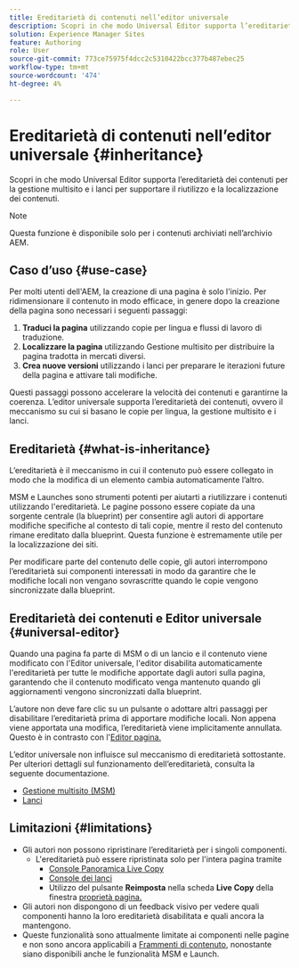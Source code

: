 ```yaml
---
title: Ereditarietà di contenuti nell’editor universale
description: Scopri in che modo Universal Editor supporta l’ereditarietà dei contenuti per la gestione multisito e i lanci per supportare il riutilizzo e la localizzazione dei contenuti.
solution: Experience Manager Sites
feature: Authoring
role: User
source-git-commit: 773ce75975f4dcc2c5310422bcc377b487ebec25
workflow-type: tm+mt
source-wordcount: '474'
ht-degree: 4%

---
```



# Ereditarietà di contenuti nell’editor universale {#inheritance}

Scopri in che modo Universal Editor supporta l’ereditarietà dei contenuti per la gestione multisito e i lanci per supportare il riutilizzo e la localizzazione dei contenuti.

>[!NOTE]
>
>Questa funzione è disponibile solo per i contenuti archiviati nell’archivio AEM.

## Caso d’uso {#use-case}

Per molti utenti dell&#39;AEM, la creazione di una pagina è solo l&#39;inizio. Per ridimensionare il contenuto in modo efficace, in genere dopo la creazione della pagina sono necessari i seguenti passaggi:

1. **Traduci la pagina** utilizzando copie per lingua e flussi di lavoro di traduzione.
1. **Localizzare la pagina** utilizzando Gestione multisito per distribuire la pagina tradotta in mercati diversi.
1. **Crea nuove versioni** utilizzando i lanci per preparare le iterazioni future della pagina e attivare tali modifiche.

Questi passaggi possono accelerare la velocità dei contenuti e garantirne la coerenza. L’editor universale supporta l’ereditarietà dei contenuti, ovvero il meccanismo su cui si basano le copie per lingua, la gestione multisito e i lanci.

## Ereditarietà {#what-is-inheritance}

L’ereditarietà è il meccanismo in cui il contenuto può essere collegato in modo che la modifica di un elemento cambia automaticamente l’altro.

MSM e Launches sono strumenti potenti per aiutarti a riutilizzare i contenuti utilizzando l&#39;ereditarietà. Le pagine possono essere copiate da una sorgente centrale (la blueprint) per consentire agli autori di apportare modifiche specifiche al contesto di tali copie, mentre il resto del contenuto rimane ereditato dalla blueprint. Questa funzione è estremamente utile per la localizzazione dei siti.

Per modificare parte del contenuto delle copie, gli autori interrompono l’ereditarietà sui componenti interessati in modo da garantire che le modifiche locali non vengano sovrascritte quando le copie vengono sincronizzate dalla blueprint.

## Ereditarietà dei contenuti e Editor universale {#universal-editor}

Quando una pagina fa parte di MSM o di un lancio e il contenuto viene modificato con l&#39;Editor universale, l&#39;editor disabilita automaticamente l&#39;ereditarietà per tutte le modifiche apportate dagli autori sulla pagina, garantendo che il contenuto modificato venga mantenuto quando gli aggiornamenti vengono sincronizzati dalla blueprint.

L’autore non deve fare clic su un pulsante o adottare altri passaggi per disabilitare l’ereditarietà prima di apportare modifiche locali. Non appena viene apportata una modifica, l’ereditarietà viene implicitamente annullata. Questo è in contrasto con l&#39;[Editor pagina.](/help/sites-cloud/authoring/page-editor/edit-content.md#inherited-components)

L’editor universale non influisce sul meccanismo di ereditarietà sottostante. Per ulteriori dettagli sul funzionamento dell’ereditarietà, consulta la seguente documentazione.

* [Gestione multisito (MSM)](/help/sites-cloud/administering/msm/overview.md)
* [Lanci](/help/sites-cloud/authoring/launches/overview.md)

## Limitazioni {#limitations}

* Gli autori non possono ripristinare l’ereditarietà per i singoli componenti.
   * L&#39;ereditarietà può essere ripristinata solo per l&#39;intera pagina tramite
      * [Console Panoramica Live Copy](/help/sites-cloud/administering/msm/live-copy-overview.md)
      * [Console dei lanci](/help/sites-cloud/authoring/launches/overview.md#the-launches-console)
      * Utilizzo del pulsante **Reimposta** nella scheda **Live Copy** della finestra [proprietà pagina.](/help/sites-cloud/authoring/sites-console/page-properties.md)
* Gli autori non dispongono di un feedback visivo per vedere quali componenti hanno la loro ereditarietà disabilitata e quali ancora la mantengono.
* Queste funzionalità sono attualmente limitate ai componenti nelle pagine e non sono ancora applicabili a [Frammenti di contenuto](/help/sites-cloud/administering/content-fragments/overview.md), nonostante siano disponibili anche le funzionalità MSM e Launch.
